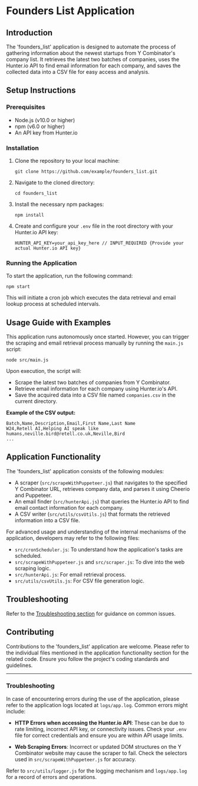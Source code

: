 # Founders List Application

## Introduction

The 'founders_list' application is designed to automate the process of gathering information about the newest startups from Y Combinator's company list. It retrieves the latest two batches of companies, uses the Hunter.io API to find email information for each company, and saves the collected data into a CSV file for easy access and analysis.

## Setup Instructions

### Prerequisites

- Node.js (v10.0 or higher)
- npm (v6.0 or higher)
- An API key from Hunter.io

### Installation

1. Clone the repository to your local machine:

    ```
    git clone https://github.com/example/founders_list.git
    ```

2. Navigate to the cloned directory:

    ```
    cd founders_list
    ```

3. Install the necessary npm packages:

    ```
    npm install
    ```

4. Create and configure your `.env` file in the root directory with your Hunter.io API key:

    ```
    HUNTER_API_KEY=your_api_key_here // INPUT_REQUIRED {Provide your actual Hunter.io API key}
    ```

### Running the Application

To start the application, run the following command:

```
npm start
```

This will initiate a cron job which executes the data retrieval and email lookup process at scheduled intervals.

## Usage Guide with Examples

This application runs autonomously once started. However, you can trigger the scraping and email retrieval process manually by running the `main.js` script:

```
node src/main.js
```

Upon execution, the script will:

- Scrape the latest two batches of companies from Y Combinator.
- Retrieve email information for each company using Hunter.io's API.
- Save the acquired data into a CSV file named `companies.csv` in the current directory.

**Example of the CSV output:**

```csv
Batch,Name,Description,Email,First Name,Last Name
W24,Retell AI,Helping AI speak like humans,neville.bird@retell.co.uk,Neville,Bird
...
```

## Application Functionality

The 'founders_list' application consists of the following modules:

- A scraper (`src/scrapeWithPuppeteer.js`) that navigates to the specified Y Combinator URL, retrieves company data, and parses it using Cheerio and Puppeteer.
- An email finder (`src/hunterApi.js`) that queries the Hunter.io API to find email contact information for each company.
- A CSV writer (`src/utils/csvUtils.js`) that formats the retrieved information into a CSV file.

For advanced usage and understanding of the internal mechanisms of the application, developers may refer to the following files:

- `src/cronScheduler.js`: To understand how the application's tasks are scheduled.
- `src/scrapeWithPuppeteer.js` and `src/scraper.js`: To dive into the web scraping logic.
- `src/hunterApi.js`: For email retrieval process.
- `src/utils/csvUtils.js`: For CSV file generation logic.

## Troubleshooting

Refer to the [Troubleshooting section](#troubleshooting) for guidance on common issues.

## Contributing

Contributions to the 'founders_list' application are welcome. Please refer to the individual files mentioned in the application functionality section for the related code. Ensure you follow the project's coding standards and guidelines.

---

### Troubleshooting

In case of encountering errors during the use of the application, please refer to the application logs located at `logs/app.log`. Common errors might include:

- **HTTP Errors when accessing the Hunter.io API**: These can be due to rate limiting, incorrect API key, or connectivity issues. Check your `.env` file for correct credentials and ensure you are within API usage limits.

- **Web Scraping Errors**: Incorrect or updated DOM structures on the Y Combinator website may cause the scraper to fail. Check the selectors used in `src/scrapeWithPuppeteer.js` for accuracy.

Refer to `src/utils/logger.js` for the logging mechanism and `logs/app.log` for a record of errors and operations.
